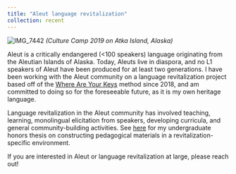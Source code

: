 ```yaml
---
title: "Aleut language revitalization"
collection: recent
---
```


![IMG_7442](https://user-images.githubusercontent.com/33502930/194636160-742c47df-3d41-465c-9f26-9cf47e353e0b.JPG)
*(Culture Camp 2019 on Atka Island, Alaska)*

Aleut is a critically endangered (<100 speakers) language originating from the Aleutian Islands of Alaska. Today, Aleuts live in diaspora, and no L1 speakers of Aleut have been produced for at least two generations. I have been working with the Aleut community on a language revitalization project based off of the [Where Are Your Keys](https://whereareyourkeys.org/) method since 2018, and am committed to doing so for the foreseeable future, as it is my own heritage language.

Language revitalization in the Aleut community has involved teaching, learning, monolingual elicitation from speakers, developing curricula, and general community-building activities. See [here](https://mksnigaroff.github.io/files/Constructing%20Language%20Revitalization%20Resources%20-%20The%20Niigugim%20Tunuu%20Picture%20Dictionary.pdf) for my undergraduate honors thesis on constructing pedagogical materials in a revitalization-specific environment.

If you are interested in Aleut or language revitalization at large, please reach out!
